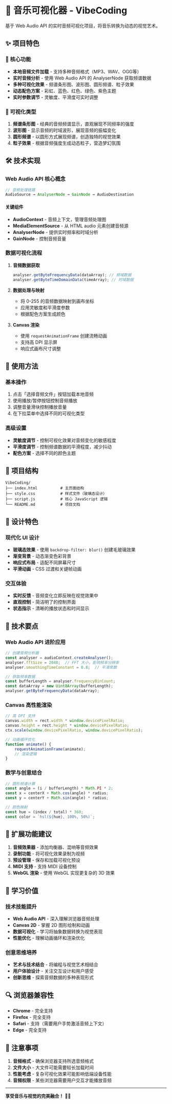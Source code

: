# 🎵 音乐可视化器 - VibeCoding

基于 Web Audio API 的实时音频可视化项目，将音乐转换为动态的视觉艺术。

## ✨ 项目特色

### 🎯 核心功能
- **本地音频文件加载** - 支持多种音频格式（MP3、WAV、OGG等）
- **实时音频分析** - 使用 Web Audio API 的 AnalyserNode 获取频谱数据
- **多种可视化效果** - 频谱条形图、波形图、圆形频谱、粒子效果
- **动态配色方案** - 彩虹、蓝色、红色、绿色、紫色主题
- **实时参数调节** - 灵敏度、平滑度可实时调整

### 🎨 可视化类型

1. **频谱条形图** - 经典的音频频谱显示，直观展现不同频率的强度
2. **波形图** - 显示音频的时域波形，展现音频的振幅变化
3. **圆形频谱** - 以圆形方式展现频谱，创造独特的视觉效果
4. **粒子效果** - 根据音频强度生成动态粒子，营造梦幻氛围

## 🛠️ 技术实现

### Web Audio API 核心概念

```javascript
// 音频处理链路
AudioSource → AnalyserNode → GainNode → AudioDestination
```

#### 关键组件
- **AudioContext** - 音频上下文，管理音频处理图
- **MediaElementSource** - 从 HTML audio 元素创建音频源
- **AnalyserNode** - 提供实时频率和时域分析
- **GainNode** - 控制音频音量

### 数据可视化流程

1. **音频数据获取**
   ```javascript
   analyser.getByteFrequencyData(dataArray); // 频域数据
   analyser.getByteTimeDomainData(timeArray); // 时域数据
   ```

2. **数据处理与映射**
   - 将 0-255 的音频数据映射到画布坐标
   - 应用灵敏度和平滑度参数
   - 根据配色方案生成颜色

3. **Canvas 渲染**
   - 使用 `requestAnimationFrame` 创建流畅动画
   - 支持高 DPI 显示屏
   - 响应式画布尺寸调整

## 🚀 使用方法

### 基本操作
1. 点击「选择音频文件」按钮加载本地音频
2. 使用播放/暂停按钮控制音频播放
3. 调整音量滑块控制播放音量
4. 在下拉菜单中选择不同的可视化类型

### 高级设置
- **灵敏度调节** - 控制可视化效果对音频变化的敏感程度
- **平滑度调节** - 控制频谱数据的平滑程度，减少抖动
- **配色方案** - 选择不同的颜色主题

## 📁 项目结构

```
VibeCoding/
├── index.html          # 主页面结构
├── style.css           # 样式文件（玻璃态设计）
├── script.js           # 核心 JavaScript 逻辑
└── README.md           # 项目文档
```

## 🎨 设计特色

### 现代化 UI 设计
- **玻璃态效果** - 使用 `backdrop-filter: blur()` 创建毛玻璃效果
- **渐变背景** - 动态渐变色彩背景
- **响应式布局** - 适配不同屏幕尺寸
- **平滑动画** - CSS 过渡和关键帧动画

### 交互体验
- **实时反馈** - 音频变化立即反映在视觉效果中
- **直观控制** - 简洁明了的控制界面
- **状态指示** - 清晰的播放状态和时间显示

## 🔧 技术要点

### Web Audio API 进阶应用

```javascript
// 创建音频分析器
const analyser = audioContext.createAnalyser();
analyser.fftSize = 2048;  // FFT 大小，影响频率分辨率
analyser.smoothingTimeConstant = 0.8;  // 平滑常数

// 获取频率数据
const bufferLength = analyser.frequencyBinCount;
const dataArray = new Uint8Array(bufferLength);
analyser.getByteFrequencyData(dataArray);
```

### Canvas 高性能渲染

```javascript
// 高 DPI 支持
canvas.width = rect.width * window.devicePixelRatio;
canvas.height = rect.height * window.devicePixelRatio;
ctx.scale(window.devicePixelRatio, window.devicePixelRatio);

// 动画循环优化
function animate() {
    requestAnimationFrame(animate);
    // 渲染逻辑
}
```

### 数学与创意结合

```javascript
// 圆形频谱计算
const angle = (i / bufferLength) * Math.PI * 2;
const x = centerX + Math.cos(angle) * radius;
const y = centerY + Math.sin(angle) * radius;

// 颜色映射
const hue = (index / total) * 360;
const color = `hsl(${hue}, 100%, 50%)`;
```

## 🌟 扩展功能建议

1. **音频效果器** - 添加均衡器、混响等音频效果
2. **录制功能** - 将可视化效果录制为视频
3. **预设管理** - 保存和加载可视化预设
4. **MIDI 支持** - 支持 MIDI 设备控制
5. **WebGL 渲染** - 使用 WebGL 实现更复杂的 3D 效果

## 🎯 学习价值

### 技术技能提升
- **Web Audio API** - 深入理解浏览器音频处理
- **Canvas 2D** - 掌握 2D 图形绘制和动画
- **数据可视化** - 学习将抽象数据转换为视觉表现
- **性能优化** - 理解动画循环和渲染优化

### 创意思维培养
- **艺术与技术结合** - 将编程与视觉艺术相结合
- **用户体验设计** - 关注交互设计和用户感受
- **创新思维** - 探索音频数据的多种表现形式

## 🔍 浏览器兼容性

- **Chrome** - 完全支持
- **Firefox** - 完全支持
- **Safari** - 支持（需要用户手势激活音频上下文）
- **Edge** - 完全支持

## 📝 注意事项

1. **音频格式** - 确保浏览器支持所选音频格式
2. **文件大小** - 大文件可能需要较长加载时间
3. **性能考虑** - 复杂可视化效果可能影响低端设备性能
4. **音频权限** - 某些浏览器需要用户交互才能播放音频

---

**享受音乐与视觉的完美融合！** 🎵✨
